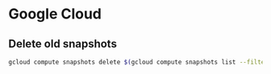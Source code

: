 # Google Cloud

## Delete old snapshots

```bash
gcloud compute snapshots delete $(gcloud compute snapshots list --filter 'creationTimestamp<=2019-03-03' --format json | jq -r '.[].name')
```
